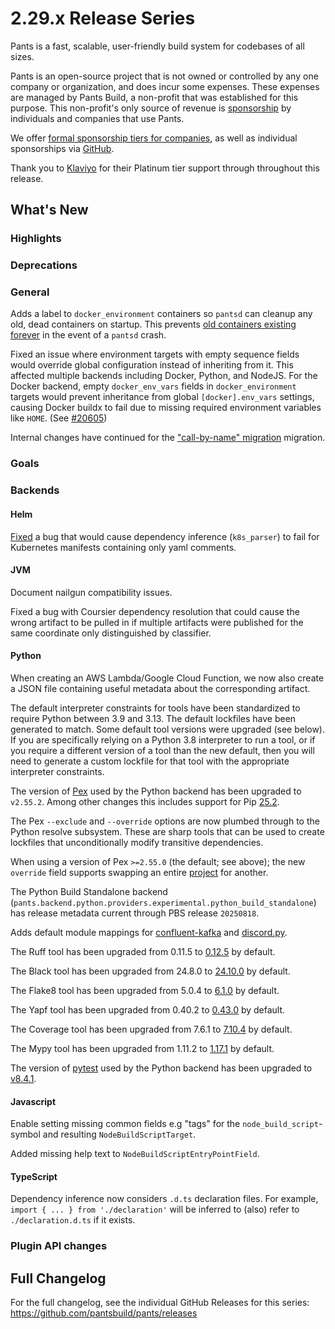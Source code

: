 # 2.29.x Release Series

Pants is a fast, scalable, user-friendly build system for codebases of all sizes.

Pants is an open-source project that is not owned or controlled by any one company or organization, and does incur some expenses. These expenses are managed by Pants Build, a non-profit that was established for this purpose. This non-profit's only source of revenue is [sponsorship](https://www.pantsbuild.org/sponsorship) by individuals and companies that use Pants.

We offer [formal sponsorship tiers for companies](https://www.pantsbuild.org/sponsorship), as well as individual sponsorships via [GitHub](https://github.com/sponsors/pantsbuild).

Thank you to [Klaviyo](https://www.klaviyo.com/) for their Platinum tier support through throughout this release.

## What's New

### Highlights

### Deprecations

### General

Adds a label to `docker_environment` containers so `pantsd` can cleanup any old, dead containers on startup. This prevents [old containers existing forever](https://github.com/pantsbuild/pants/issues/18307) in the event of a `pantsd` crash.

Fixed an issue where environment targets with empty sequence fields would override global configuration instead of inheriting from it. This affected multiple backends including Docker, Python, and NodeJS. For the Docker backend, empty `docker_env_vars` fields in `docker_environment` targets would prevent inheritance from global `[docker].env_vars` settings, causing Docker buildx to fail due to missing required environment variables like `HOME`. (See [#20605](https://github.com/pantsbuild/pants/issues/20605))

Internal changes have continued for the ["call-by-name" migration](https://github.com/pantsbuild/pants/issues/21065) migration.


### Goals

### Backends

#### Helm

[Fixed](https://github.com/pantsbuild/pants/pull/22565) a bug that would cause dependency inference (`k8s_parser`) to fail for Kubernetes manifests containing only yaml comments.

#### JVM

Document nailgun compatibility issues.

Fixed a bug with Coursier dependency resolution that could cause the wrong artifact to be pulled in if multiple artifacts were published for the same coordinate only distinguished by classifier.

#### Python

When creating an AWS Lambda/Google Cloud Function, we now also create a JSON file containing useful metadata about the corresponding artifact.

The default interpreter constraints for tools have been standardized to require Python between 3.9 and 3.13. The default lockfiles have been generated to match. Some default tool versions were upgraded (see below). If you are specifically relying on a Python 3.8 interpreter to run a tool, or if you require a different version of a tool than the new default, then you will need to generate a custom lockfile for that tool with the appropriate interpreter constraints.

The version of [Pex](https://github.com/pex-tool/pex) used by the Python backend has been upgraded to `v2.55.2`. Among other changes this includes support for Pip [25.2](https://pip.pypa.io/en/stable/news/#v25-2).

The Pex `--exclude` and `--override` options are now plumbed through to the Python resolve subsystem.  These are sharp tools that can be used to create lockfiles that unconditionally modify transitive dependencies.

When using a version of Pex `>=2.55.0` (the default; see above); the new `override` field supports swapping an entire [project](https://github.com/pex-tool/pex/releases/tag/v2.55.0) for another.

The Python Build Standalone backend (`pants.backend.python.providers.experimental.python_build_standalone`) has release metadata current through PBS release `20250818`.

Adds default module mappings for [confluent-kafka](https://pypi.org/project/confluent-kafka/) and [discord.py](https://pypi.org/project/discord.py/).

The Ruff tool has been upgraded from 0.11.5 to [0.12.5](https://astral.sh/blog/ruff-v0.12.0) by default.

The Black tool has been upgraded from 24.8.0 to [24.10.0](https://github.com/psf/black/releases/tag/24.10.0) by default.

The Flake8 tool has been upgraded from 5.0.4 to [6.1.0](https://flake8.pycqa.org/en/latest/release-notes/6.1.0.html) by default.

The Yapf tool has been upgraded from 0.40.2 to [0.43.0](https://pypi.org/project/yapf/0.43.0/) by default.

The Coverage tool has been upgraded from 7.6.1 to [7.10.4](https://coverage.readthedocs.io/en/7.10.4/changes.html#version-7-10-4-2025-08-16) by default.

The Mypy tool has been upgraded from 1.11.2 to [1.17.1](https://mypy.readthedocs.io/en/stable/changelog.html#mypy-1-17) by default.

The version of [pytest](https://github.com/pytest-dev/pytest) used by the Python backend has been upgraded to [v8.4.1](https://docs.pytest.org/en/stable/changelog.html#pytest-8-4-1-2025-06-17).

#### Javascript

Enable setting missing common fields e.g "tags" for the `node_build_script`-symbol and resulting `NodeBuildScriptTarget`.

Added missing help text to `NodeBuildScriptEntryPointField`.

#### TypeScript

Dependency inference now considers `.d.ts` declaration files. For example, `import { ... } from './declaration'` will be inferred to (also) refer to `./declaration.d.ts` if it exists.

### Plugin API changes

## Full Changelog

For the full changelog, see the individual GitHub Releases for this series: <https://github.com/pantsbuild/pants/releases>
